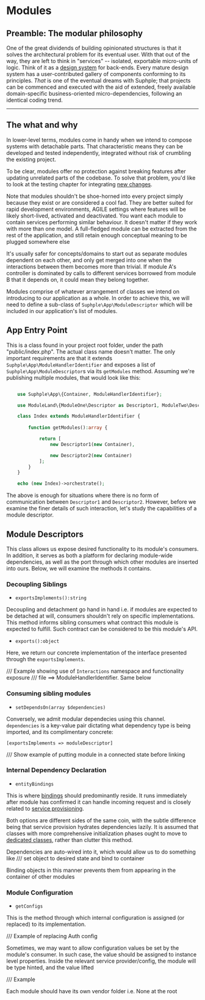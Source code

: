 # Modules

## Preamble: The modular philosophy

One of the great dividends of building opinionated structures is that it solves the architectural problem for its eventual user. With that out of the way, they are left to think in "services" -- isolated, exportable micro-units of logic. Think of it as a [design system](https://en.wikipedia.org/wiki/Design_system) for back-ends. Every mature design system has a user-contributed gallery of components conforming to its principles. *That* is one of the eventual dreams with Suphple; that projects can be commenced and executed with the aid of extended, freely available domain-specific business-oriented micro-dependencies, following an identical coding trend.

---

## The what and why
In lower-level terms, modules come in handy when we intend to compose systems with detachable parts. That characteristic means they can be developed and tested independently, integrated without risk of crumbling the existing project.

To be clear, modules offer no protection against breaking features after updating unrelated parts of the codebase. To solve that problem, you'd like to look at the testing chapter for integrating [new changes](/docs/v1/testing/confidently-integrating-upgrades).

Note that modules shouldn't be shoe-horned into every project simply because they exist or are considered a cool fad. They are better suited for rapid development environments, AGILE settings where features will be likely short-lived, activated and deactivated. You want each module to contain services performing similar behaviour. It doesn't matter if they work with more than one model. A full-fledged module can be extracted from the rest of the application, and still retain enough conceptual meaning to be plugged somewhere else

It's usually safer for concepts/domains to start out as separate modules dependent on each other, and only get merged into one when the interactions between them becomes more than trivial. If module A's controller is dominated by calls to different services borrowed from module B that it depends on, it could mean they belong together.

Modules comprise of whatever arrangement of classes we intend on introducing to our application as a whole. In order to achieve this, we will need to define a sub-class of `Suphple\App\ModuleDescriptor` which will be included in our application's list of modules.

## App Entry Point
This is a class found in your project root folder, under the path "public/index.php". The actual class name doesn't matter. The only important requirements are that it extends `Suphple\App\ModuleHandlerIdentifier` and exposes a list of `Suphple\App\ModuleDescriptor`s via its `getModules` method. Assuming we're publishing multiple modules, that would look like this:

```php

	use Suphple\App\{Container, ModuleHandlerIdentifier};

	use ModuleLand\{ModuleOne\Descriptor as Descriptor1, ModuleTwo\Descriptor as Descriptor2};

	class Index extends ModuleHandlerIdentifier {
		
		function getModules():array {

			return [
				new Descriptor1(new Container),

				new Descriptor2(new Container)
			];
		}
	}

	echo (new Index)->orchestrate();
```
The above is enough for situations where there is no form of communication between `Descriptor1` and `Descriptor2`. However, before we examine the finer details of such interaction, let's study the capabilities of a module descriptor.

## Module Descriptors
This class allows us expose desired functionality to its module's consumers. In addition, it serves as both a platform for declaring module-wide dependencies, as well as the port through which other modules are inserted into ours. Below, we will examine the methods it contains.

### Decoupling Siblings
- `exportsImplements():string`

Decoupling and detachment go hand in hand i.e. if modules are expected to be detached at will, consumers shouldn't rely on specific implementations. This method informs sibling consumers what contract this module is expected to fulfill. Such contract can be considered to be this module's API.

- `exports():object`

Here, we return our concrete implementation of the interface presented through the `exportsImplements`.

/// Example showing use of `Interactions` namespace and functionality exposure
/// file ==> ModuleHandlerIdentifier. Same below

### Consuming sibling modules
- `setDependsOn(array $dependencies)`

Conversely, we admit modular dependecies using this channel. `dependencies` is a key-value pair dictating what dependency type is being imported, and its complimentary concrete:

`[exportsImplements => moduleDescriptor]`

/// Show example of putting module in a connected state before linking

### Internal Dependency Declaration
- `entityBindings`

This is where [bindings](/docs/v1/container/#contextual-binding) should predominantly reside. It runs immediately after module has confirmed it can handle incoming request and is closely related to [service provisioning](/docs/v1/service-provision).

Both options are different sides of the same coin, with the subtle difference being that service provision hydrates dependencies lazily. It is assumed that classes with more comprehensive initialization phases ought to move to [dedicated classes](/docs/v1/service-provision/#creating-a-new-provider), rather than clutter this method.

Dependencies are auto-wired into it, which would allow us to do something like
/// set object to desired state and bind to container

Binding objects in this manner prevents them from appearing in the container of other modules

### Module Configuration
- `getConfigs`

This is the method through which internal configuration is assigned (or replaced) to its implementation.

/// Example of replacing Auth config

Sometimes, we may want to allow configuration values be set by the module's consumer. In such case, the value should be assigned to instance level properties. Inside the relevant service provider/config, the module will be type hinted, and the value lifted

/// Example

Each module should have its own vendor folder i.e. None at the root